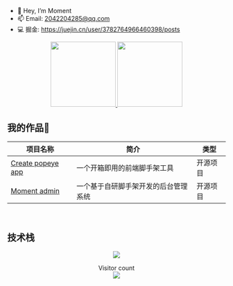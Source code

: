 - 👋 Hey, I’m Moment
- 📫 Email: 2042204285@qq.com
- 💻 掘金: https://juejin.cn/user/3782764966460398/posts

<a href="https://github.com/xun082">
  <div align="center">
  <img height="150px" src="https://github-readme-stats.vercel.app/api?username=Melody&show_icons=true&theme=dark" />
  <img height="150px" src="https://github-readme-stats.vercel.app/api/top-langs/?username=xun082&hide=html&layout=compact&theme=dark" />
 </div>
</a>

<h2>我的作品🚩</h2>

| 项目名称                                                            | 简介                                 | 类型     |
| ------------------------------------------------------------------- | ------------------------------------ | -------- |
| <a href="https://github.com/xun082/react-cli">Create popeye app</a> | 一个开箱即用的前端脚手架工具         | 开源项目 |
| <a href="https://github.com/xun082/cms">Moment admin</a>            | 一个基于自研脚手架开发的后台管理系统 | 开源项目 |

<br>

<h2>技术栈</h2>
<p align="center">
  <a href="https://skillicons.dev">
    <img src="https://skillicons.dev/icons?i=git,vscode,react,js,ts,webpack,nodejs,nestjs,md" />
  </a>
</p>

<p align="center"> 
  Visitor count<br>
  <img src="https://profile-counter.glitch.me/xun082/count.svg" />
</p>

